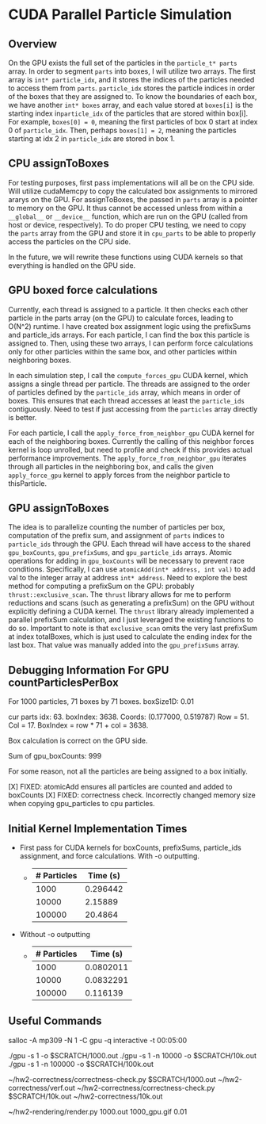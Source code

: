 # CUDA Parallel Particle Simulation

## Overview

On the GPU exists the full set of the particles in the `particle_t* parts` array. In order to segment `parts` into boxes, I will utilize two arrays. The first array is  `int* particle_idx`, and it stores the indices of the particles needed to access them from `parts`. `particle_idx` stores the particle indices in order of the boxes that they are assigned to. To know the boundaries of each box, we have another `int* boxes` array, and each value stored at `boxes[i]` is the starting index in`particle_idx` of the particles that are stored within box[i]. For example, `boxes[0] = 0`, meaning the first particles of box 0 start at index 0 of `particle_idx`. Then, perhaps `boxes[1] = 2`, meaning the particles starting at idx 2 in `particle_idx` are stored in box 1.

## CPU assignToBoxes

For testing purposes, first pass implementations will all be on the CPU side. Will utilize cudaMemcpy to copy the calculated box assignments to mirrored ararys on the GPU. For assignToBoxes, the passed in `parts` array is a pointer to memory on the GPU. It thus cannot be accessed unless from within a `__global__` or `__device__` function, which are run on the GPU (called from host or device, respectively). To do proper CPU testing, we need to copy the `parts` array from the GPU and store it in `cpu_parts` to be able to properly access the particles on the CPU side.  

In the future, we will rewrite these functions using CUDA kernels so that everything is handled on the GPU side.

## GPU boxed force calculations

Currently, each thread is assigned to a particle. It then checks each other particle in the parts array (on the GPU) to calculate forces, leading to O(N^2) runtime. I have created box assignment logic using the prefixSums and particle_ids arrays. For each particle, I can find the box this particle is assigned to. Then, using these two arrays, I can perform force calculations only for other particles within the same box, and other particles within neighboring boxes.

In each simulation step, I call the `compute_forces_gpu` CUDA kernel, which assigns a single thread per particle. The threads are assigned to the order of particles defined by the `particle_ids` array, which means in order of boxes. This ensures that each thread accesses at least the `particle_ids` contiguously. Need to test if just accessing from the `particles` array directly is better. 

For each particle, I call the `apply_force_from_neighbor_gpu` CUDA kernel for each of the neighboring boxes. Currently the calling of this neighbor forces kernel is loop unrolled, but need to profile and check if this provides actual performance improvements. The `apply_force_from_neighbor_gpu` iterates through all particles in the neighboring box, and calls the given `apply_force_gpu` kernel to apply forces from the neighbor particle to thisParticle.

## GPU assignToBoxes

The idea is to parallelize counting the number of particles per box, computation of the prefix sum, and assignment of `parts` indices to `particle_ids` through the GPU. Each thread will have access to the shared `gpu_boxCounts`, `gpu_prefixSums`, and `gpu_particle_ids` arrays. Atomic operations for adding in `gpu_boxCounts` will be necessary to prevent race conditions. Specifically, I can use `atomicAdd(int* address, int val)` to add val to the integer array at address `int* address`. Need to explore the best method for computing a prefixSum on the GPU: probably `thrust::exclusive_scan`. The `thrust` library allows for me to perform reductions and scans (such as generating a prefixSum) on the GPU without explicitly defining a CUDA kernel. The `thrust` library already implemented a parallel prefixSum calculation, and I just leveraged the existing functions to do so. Important to note is that `exclusive_scan` omits the very last prefixSum at index totalBoxes, which is just used to calculate the ending index for the last box. That value was manually added into the `gpu_prefixSums` array.

## Debugging Information For GPU countParticlesPerBox

For 1000 particles, 71 boxes by 71 boxes. boxSize1D: 0.01  

cur parts idx: 63. boxIndex: 3638. Coords: (0.177000, 0.519787)
Row = 51. Col = 17.
BoxIndex = row * 71 + col = 3638.

Box calculation is correct on the GPU side.

Sum of gpu_boxCounts: 999

For some reason, not all the particles are being assigned to a box initially.

[X] FIXED: atomicAdd ensures all particles are counted and added to boxCounts
[X] FIXED: correctness check. Incorrectly changed memory size when copying gpu_particles to cpu particles.

## Initial Kernel Implementation Times

- First pass for CUDA kernels for boxCounts, prefixSums, particle_ids assignment, and force calculations. With -o outputting.
  - | # Particles  | Time (s) |
    |---|---|
    | 1000  | 0.296442 |
    | 10000  | 2.15889 |
    | 100000  | 20.4864 |
- Without -o outputting
  - | # Particles  | Time (s) |
    |---|---|
    | 1000  | 0.0802011 |
    | 10000  | 0.0832291 |
    | 100000  | 0.116139 |


## Useful Commands

salloc -A mp309 -N 1 -C gpu -q interactive -t 00:05:00

./gpu -s 1 -o $SCRATCH/1000.out
./gpu -s 1 -n 10000 -o $SCRATCH/10k.out
./gpu -s 1 -n 100000 -o $SCRATCH/100k.out

~/hw2-correctness/correctness-check.py $SCRATCH/1000.out ~/hw2-correctness/verf.out
~/hw2-correctness/correctness-check.py $SCRATCH/10k.out ~/hw2-correctness/10k.out

~/hw2-rendering/render.py 1000.out 1000_gpu.gif 0.01
